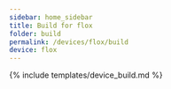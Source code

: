 ```yaml
---
sidebar: home_sidebar
title: Build for flox
folder: build
permalink: /devices/flox/build
device: flox
---
```

{% include templates/device_build.md %}
